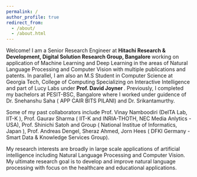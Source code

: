 ```yaml
---
permalink: /
author_profile: true
redirect_from: 
  - /about/
  - /about.html
---
```



Welcome! I am a Senior Research Engineer at <b> Hitachi Research & Development, Digital Solution Research Group, Bangalore </b> working on application of Machine Learning and Deep Learning in the areas of Natural Language Processing and Computer Vision with multiple publications and patents. In parallel, I am also an M.S Student in Computer Science at Georgia Tech, College of Computing Specializing on Interactive Intelligence and part of <a href="http://www.davidjoyner.net/" style="text-decoration: none;"> Lucy Labs </a> under <b> Prof. David Joyner </b>. Previously, I completed my bachelors at PESIT-BSC, Bangalore where I worked under guidence of  Dr. Snehanshu Saha (<a href="https://www.linkedin.com/in/snehanshusaha/" style="text-decoration: none;"> APP CAIR BITS PILANI</a>) and Dr. Srikantamurthy.

Some of my past collaborators include Prof. Vinay Namboodiri (<a href="http://deltalab.iitk.ac.in/" style="text-decoration: none;">DelTA Lab, IIT-K </a>), Prof. Gaurav Sharma (<a href="http://grvsharma.com" style="text-decoration: none;"> IIT-K and INRIA-THOTH, NEC Media Anlytics - USA</a>),  Prof. Shinichi Satoh and Group (<a href="http://www.satoh-lab.nii.ac.jp/" style="text-decoration: none;"> National Institue of Informatics, Japan </a>), Prof. Andreas Dengel, Sheraz Ahmed, Jorn Hees (<a href="https://www.dfki.de/en/web/research/research-departments-and-groups/smart-data-knowledge-services/team-sds/" style="text-decoration: none;">   DFKI Germany - Smart Data & Knowledge Services Group</a>).


My research interests are broadly in large scale applications of artificial intelligence including Natural Language Processing and Computer Vision. My ultimate research goal is to develop and improve natural language processing with focus on the healthcare and educational applications.
